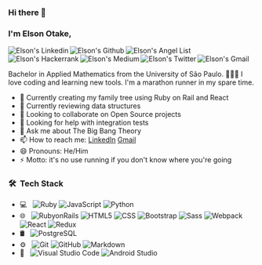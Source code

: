 ### Hi there 👋

### I'm Elson Otake, 

<a href="https://www.linkedin.com/in/elsonotake">
  <img align="left" alt="Elson's Linkedin" src="https://img.shields.io/badge/-LinkedIn-blue?style=flat-square&logo=Linkedin&logoColor=white" />
</a>
<a href="https://github.com/elsonotake">
  <img align="left" alt="Elson's Github" src="https://img.shields.io/badge/-Github-6460aa?style=flat-square&logo=Github&logoColor=white" />
</a>
<a href="https://angel.co/u/elsonotake">
  <img align="left" alt="Elson's Angel List" src="https://img.shields.io/badge/-Angel-cc004c?style=flat-square&logo=AngelList&logoColor=white" />
</a>
<a href="https://www.hackerrank.com/elsonotake">
  <img align="left" alt="Elson's Hackerrank" src="https://img.shields.io/badge/-Hackerrank-0db14b?style=flat-square&logo=Hackerrank&logoColor=white" />
</a>
<a href="https://medium.com/@elsonotake">
  <img align="left" alt="Elson's Medium" src="https://img.shields.io/badge/-Medium-f37021?style=flat-square&logo=Medium&logoColor=white" />
</a>
<a href="https://twitter.com/elsonotake">
  <img align="left" alt="Elson's Twitter" src="https://img.shields.io/badge/-Twitter-1ca0f1?style=flat-square&logo=twitter&logoColor=white" />
</a>
<a href="mailto:elsonotake@gmail.com">
  <img align="left" alt="Elson's Gmail" src="https://img.shields.io/badge/-Gmail-red?style=flat-square&logo=Gmail&logoColor=white" />
</a>
<br /><br />

Bachelor in Applied Mathematics from the University of São Paulo. 👨🏻‍💻 I love coding and learning new tools. I'm a marathon runner in my spare time. 

- 🔭 Currently creating my family tree using Ruby on Rail and React
- 🌱 Currently reviewing data structures
- 👯 Looking to collaborate on Open Source projects
- 🤔 Looking for help with integration tests
- 💬 Ask me about The Big Bang Theory
- 📫 How to reach me: [LinkedIn](https://www.linkedin.com/in/elsonotake) [Gmail](mailto:elsonotake@gmail.com)
- 😄 Pronouns: He/Him
- ⚡ Motto: it's no use running if you don't know where you're going

<h3> 🛠 &nbsp;Tech Stack</h3>

- 💻 &nbsp;
  ![Ruby](https://img.shields.io/badge/-Ruby-333333?style=flat&logo=ruby)
  ![JavaScript](https://img.shields.io/badge/-JavaScript-333333?style=flat&logo=javascript)
  ![Python](https://img.shields.io/badge/-Python-333333?style=flat&logo=python)
- 🌐 &nbsp;
  ![RubyonRails](https://img.shields.io/badge/-RubyonRails-333333?style=flat&logo=rubyonrails)
  ![HTML5](https://img.shields.io/badge/-HTML5-333333?style=flat&logo=HTML5)
  ![CSS](https://img.shields.io/badge/-CSS-333333?style=flat&logo=CSS3&logoColor=1572B6)
  ![Bootstrap](https://img.shields.io/badge/-Bootstrap-333333?style=flat&logo=bootstrap&logoColor=563D7C)
  ![Sass](https://img.shields.io/badge/-Sass-333333?style=flat&logo=sass)
  ![Webpack](https://img.shields.io/badge/-Webpack-333333?style=flat&logo=webpack)
  ![React](https://img.shields.io/badge/-React-333333?style=flat&logo=react)
  ![Redux](https://img.shields.io/badge/-Redux-333333?style=flat&logo=redux)
- 🛢 &nbsp;
  ![PostgreSQL](https://img.shields.io/badge/-PostgreSQL-333333?style=flat&logo=postgresql)
- ⚙️ &nbsp;
  ![Git](https://img.shields.io/badge/-Git-333333?style=flat&logo=git)
  ![GitHub](https://img.shields.io/badge/-GitHub-333333?style=flat&logo=github)
  ![Markdown](https://img.shields.io/badge/-Markdown-333333?style=flat&logo=markdown)
- 🔧 &nbsp;
  ![Visual Studio Code](https://img.shields.io/badge/-Visual%20Studio%20Code-333333?style=flat&logo=visual-studio-code&logoColor=007ACC)
  ![Android Studio](https://img.shields.io/badge/-AndroidStudio-333333?style=flat&logo=androidstudio)
